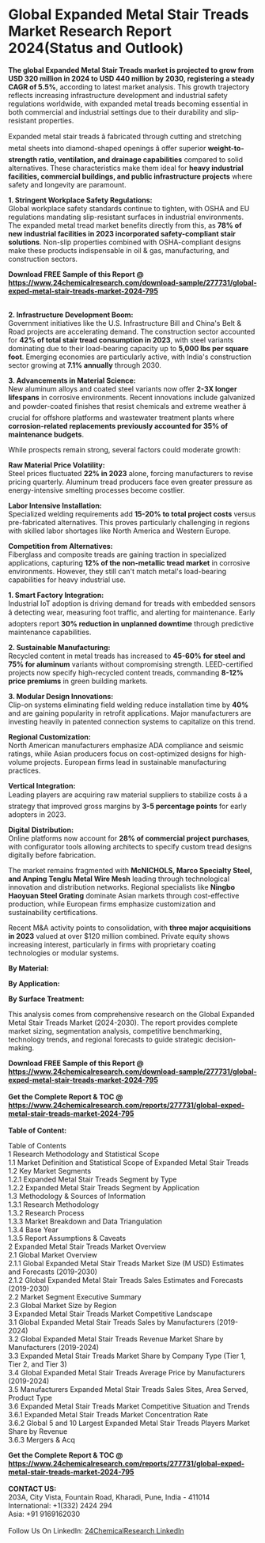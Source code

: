 <h1>Global Expanded Metal Stair Treads Market Research Report 2024(Status and Outlook)</h1><p><strong>The global Expanded Metal Stair Treads market is projected to grow from USD 320 million in 2024 to USD 440 million by 2030, registering a steady CAGR of 5.5%</strong>, according to latest market analysis. This growth trajectory reflects increasing infrastructure development and industrial safety regulations worldwide, with expanded metal treads becoming essential in both commercial and industrial settings due to their durability and slip-resistant properties.</p><p>Expanded metal stair treads â fabricated through cutting and stretching metal sheets into diamond-shaped openings â offer superior <strong>weight-to-strength ratio, ventilation, and drainage capabilities</strong> compared to solid alternatives. These characteristics make them ideal for <strong>heavy industrial facilities, commercial buildings, and public infrastructure projects</strong> where safety and longevity are paramount.</p><p><strong>1. Stringent Workplace Safety Regulations:</strong><br>
Global workplace safety standards continue to tighten, with OSHA and EU regulations mandating slip-resistant surfaces in industrial environments. The expanded metal tread market benefits directly from this, as <strong>78% of new industrial facilities in 2023 incorporated safety-compliant stair solutions</strong>. Non-slip properties combined with OSHA-compliant designs make these products indispensable in oil &amp; gas, manufacturing, and construction sectors.</p><div><b>Download FREE Sample of this Report @ 
            <a href="https://www.24chemicalresearch.com/download-sample/277731/global-exped-metal-stair-treads-market-2024-795">
            https://www.24chemicalresearch.com/download-sample/277731/global-exped-metal-stair-treads-market-2024-795</a></b></div><br><p><strong>2. Infrastructure Development Boom:</strong><br>
Government initiatives like the U.S. Infrastructure Bill and China's Belt &amp; Road projects are accelerating demand. The construction sector accounted for <strong>42% of total stair tread consumption in 2023</strong>, with steel variants dominating due to their load-bearing capacity up to <strong>5,000 lbs per square foot</strong>. Emerging economies are particularly active, with India's construction sector growing at <strong>7.1% annually</strong> through 2030.</p><p><strong>3. Advancements in Material Science:</strong><br>
New aluminum alloys and coated steel variants now offer <strong>2-3X longer lifespans</strong> in corrosive environments. Recent innovations include galvanized and powder-coated finishes that resist chemicals and extreme weather â crucial for offshore platforms and wastewater treatment plants where <strong>corrosion-related replacements previously accounted for 35% of maintenance budgets</strong>.</p><p>While prospects remain strong, several factors could moderate growth:</p><p><strong>Raw Material Price Volatility:</strong><br>
	Steel prices fluctuated <strong>22% in 2023</strong> alone, forcing manufacturers to revise pricing quarterly. Aluminum tread producers face even greater pressure as energy-intensive smelting processes become costlier.</p><p><strong>Labor Intensive Installation:</strong><br>
	Specialized welding requirements add <strong>15-20% to total project costs</strong> versus pre-fabricated alternatives. This proves particularly challenging in regions with skilled labor shortages like North America and Western Europe.</p><p><strong>Competition from Alternatives:</strong><br>
	Fiberglass and composite treads are gaining traction in specialized applications, capturing <strong>12% of the non-metallic tread market</strong> in corrosive environments. However, they still can't match metal's load-bearing capabilities for heavy industrial use.</p><p><strong>1. Smart Factory Integration:</strong><br>
Industrial IoT adoption is driving demand for treads with embedded sensors â detecting wear, measuring foot traffic, and alerting for maintenance. Early adopters report <strong>30% reduction in unplanned downtime</strong> through predictive maintenance capabilities.</p><p><strong>2. Sustainable Manufacturing:</strong><br>
Recycled content in metal treads has increased to <strong>45-60% for steel and 75% for aluminum</strong> variants without compromising strength. LEED-certified projects now specify high-recycled content treads, commanding <strong>8-12% price premiums</strong> in green building markets.</p><p><strong>3. Modular Design Innovations:</strong><br>
Clip-on systems eliminating field welding reduce installation time by <strong>40%</strong> and are gaining popularity in retrofit applications. Major manufacturers are investing heavily in patented connection systems to capitalize on this trend.</p><p><strong>Regional Customization:</strong><br>
	North American manufacturers emphasize ADA compliance and seismic ratings, while Asian producers focus on cost-optimized designs for high-volume projects. European firms lead in sustainable manufacturing practices.</p><p><strong>Vertical Integration:</strong><br>
	Leading players are acquiring raw material suppliers to stabilize costs â a strategy that improved gross margins by <strong>3-5 percentage points</strong> for early adopters in 2023.</p><p><strong>Digital Distribution:</strong><br>
	Online platforms now account for <strong>28% of commercial project purchases</strong>, with configurator tools allowing architects to specify custom tread designs digitally before fabrication.</p><p>The market remains fragmented with <strong>McNICHOLS, Marco Specialty Steel, and Anping Tenglu Metal Wire Mesh</strong> leading through technological innovation and distribution networks. Regional specialists like <strong>Ningbo Haoyuan Steel Grating</strong> dominate Asian markets through cost-effective production, while European firms emphasize customization and sustainability certifications.</p><p>Recent M&amp;A activity points to consolidation, with <strong>three major acquisitions in 2023</strong> valued at over $120 million combined. Private equity shows increasing interest, particularly in firms with proprietary coating technologies or modular systems.</p><p><strong>By Material:</strong></p><p><strong>By Application:</strong></p><p><strong>By Surface Treatment:</strong></p><p>This analysis comes from comprehensive research on the Global Expanded Metal Stair Treads Market (2024-2030). The report provides complete market sizing, segmentation analysis, competitive benchmarking, technology trends, and regional forecasts to guide strategic decision-making.</p><div><b>Download FREE Sample of this Report @ 
            <a href="https://www.24chemicalresearch.com/download-sample/277731/global-exped-metal-stair-treads-market-2024-795">
            https://www.24chemicalresearch.com/download-sample/277731/global-exped-metal-stair-treads-market-2024-795</a></b></div><br><div><b>Get the Complete Report & TOC @ 
            <a href="https://www.24chemicalresearch.com/reports/277731/global-exped-metal-stair-treads-market-2024-795">
            https://www.24chemicalresearch.com/reports/277731/global-exped-metal-stair-treads-market-2024-795</a></b></div><br>
            <b>Table of Content:</b><p>Table of Contents<br />
1 Research Methodology and Statistical Scope<br />
1.1 Market Definition and Statistical Scope of Expanded Metal Stair Treads<br />
1.2 Key Market Segments<br />
1.2.1 Expanded Metal Stair Treads Segment by Type<br />
1.2.2 Expanded Metal Stair Treads Segment by Application<br />
1.3 Methodology & Sources of Information<br />
1.3.1 Research Methodology<br />
1.3.2 Research Process<br />
1.3.3 Market Breakdown and Data Triangulation<br />
1.3.4 Base Year<br />
1.3.5 Report Assumptions & Caveats<br />
2 Expanded Metal Stair Treads Market Overview<br />
2.1 Global Market Overview<br />
2.1.1 Global Expanded Metal Stair Treads Market Size (M USD) Estimates and Forecasts (2019-2030)<br />
2.1.2 Global Expanded Metal Stair Treads Sales Estimates and Forecasts (2019-2030)<br />
2.2 Market Segment Executive Summary<br />
2.3 Global Market Size by Region<br />
3 Expanded Metal Stair Treads Market Competitive Landscape<br />
3.1 Global Expanded Metal Stair Treads Sales by Manufacturers (2019-2024)<br />
3.2 Global Expanded Metal Stair Treads Revenue Market Share by Manufacturers (2019-2024)<br />
3.3 Expanded Metal Stair Treads Market Share by Company Type (Tier 1, Tier 2, and Tier 3)<br />
3.4 Global Expanded Metal Stair Treads Average Price by Manufacturers (2019-2024)<br />
3.5 Manufacturers Expanded Metal Stair Treads Sales Sites, Area Served, Product Type<br />
3.6 Expanded Metal Stair Treads Market Competitive Situation and Trends<br />
3.6.1 Expanded Metal Stair Treads Market Concentration Rate<br />
3.6.2 Global 5 and 10 Largest Expanded Metal Stair Treads Players Market Share by Revenue<br />
3.6.3 Mergers & Acq</p><div><b>Get the Complete Report & TOC @ 
            <a href="https://www.24chemicalresearch.com/reports/277731/global-exped-metal-stair-treads-market-2024-795">
            https://www.24chemicalresearch.com/reports/277731/global-exped-metal-stair-treads-market-2024-795</a></b></div><br><b>CONTACT US:</b><br>
            203A, City Vista, Fountain Road, Kharadi, Pune, India - 411014<br>
            International: +1(332) 2424 294<br>
            Asia: +91 9169162030 <br><br>
            Follow Us On LinkedIn: <a href="https://www.linkedin.com/company/24chemicalresearch/">24ChemicalResearch LinkedIn</a>